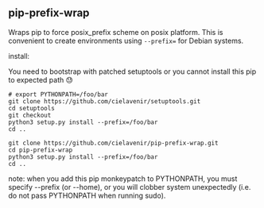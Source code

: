 ## pip-prefix-wrap

Wraps pip to force posix_prefix scheme on posix platform. This is convenient to create environments using `--prefix=` for Debian systems.

install:

You need to bootstrap with patched setuptools or you cannot install this pip to expected path :sweat:

```
# export PYTHONPATH=/foo/bar
git clone https://github.com/cielavenir/setuptools.git
cd setuptools
git checkout
python3 setup.py install --prefix=/foo/bar
cd ..

git clone https://github.com/cielavenir/pip-prefix-wrap.git
cd pip-prefix-wrap
python3 setup.py install --prefix=/foo/bar
cd ..
```

note: when you add this pip monkeypatch to PYTHONPATH, you must specify --prefix (or --home), or you will clobber system unexpectedly (i.e. do not pass PYTHONPATH when running sudo).
